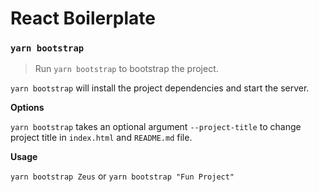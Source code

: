 # React Boilerplate

### `yarn bootstrap`

> Run `yarn bootstrap` to bootstrap the project.

`yarn bootstrap` will install the project dependencies and start the server.

**Options**

`yarn bootstrap` takes an optional argument `--project-title` to change project title in `index.html` and `README.md` file.

**Usage**

`yarn bootstrap Zeus` or `yarn bootstrap "Fun Project"`

